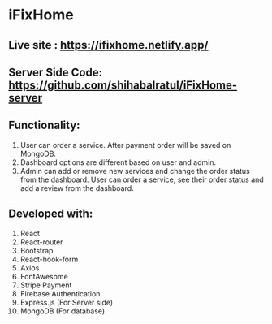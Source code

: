 # iFixHome



## Live site : https://ifixhome.netlify.app/

## Server Side Code: https://github.com/shihabalratul/iFixHome-server

## Functionality:

1. User can order a service. After payment order will be saved on MongoDB.
2. Dashboard options are different based on user and admin.
3. Admin can add or remove new services and change the order status from the dashboard. User can order a service, see their order status and add a review from the dashboard.

## Developed with:

1.  React
2.  React-router
3.  Bootstrap
4.  React-hook-form
5.  Axios
6.  FontAwesome
7.  Stripe Payment
8.  Firebase Authentication
9.  Express.js (For Server side)
10.  MongoDB (For database)


